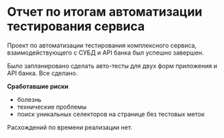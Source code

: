 # **Отчет по итогам автоматизации тестирования сервиса**

Проект по автоматизации тестирования комплексного сервиса, взаимодействующего с СУБД и API банка был успешно завершен. 

Было запланировано сделать авто-тесты для двух форм приложения и API банка. Все сделано.

**Сработавшие риски**

* болезнь
* технические проблемы
* поиск уникальных селекторов на странице без тестовых меток

Расхождений по времени реализации нет.